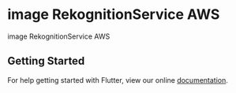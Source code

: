 # image RekognitionService AWS

image RekognitionService AWS


## Getting Started

For help getting started with Flutter, view our online
[documentation](http://flutter.io/).
